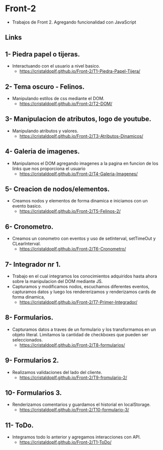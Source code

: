 # Front-2
- Trabajos de Front 2. Agregando funcionalidad con JavaScript

## Links

## 1- Piedra papel o tijeras.
- Interactuando con el usuario a nivel basico.
    - https://cristaldoplf.github.io/Front-2/T1-Piedra-Papel-Tijera/


## 2- Tema oscuro - Felinos.
- Manipulando estilos de css mediante el DOM.
    - https://cristaldoplf.github.io/Front-2/T2-DOM/


## 3- Manipulacion de atributos, logo de youtube.
- Manipulando atributos y valores.
    - https://cristaldoplf.github.io/Front-2/T3-Atributos-Dinamicos/


## 4- Galeria de imagenes.
- Manipulamos el DOM agregando imagenes a la pagina en funcion de los links que nos proporciona el usuario
    - https://cristaldoplf.github.io/Front-2/T4-Galeria-Imagenes/


## 5- Creacion de nodos/elementos.
- Creamos nodos y elementos de forma dinamica e iniciamos con un evento basico.
    - https://cristaldoplf.github.io/Front-2/T5-Felinos-2/


## 6- Cronometro.
- Creamos un conometro con eventos y uso de setInterval, setTimeOut y CLearInterval.
    - https://cristaldoplf.github.io/Front-2/T6-Cronometro/

## 7- Integrador nr 1.
- Trabajo en el cual integramos los conocimientos adquiridos hasta ahora sobre la manipulacion del DOM mediante JS.
- Capturamos y modificamos nodos, escuchamos diferentes eventos, capturamos datos y luego los rendererizamos y renderizamos cards de forma dinamica, 
    - https://cristaldoplf.github.io/Front-2/T7-Primer-Integrador/

## 8- Formularios.
-  Capturamos datos a traves de un formulario y los transformamos en un objeto literal.
Limitamos la cantidad de checkboxes que pueden ser seleccionados.
    - https://cristaldoplf.github.io/Front-2/T8-formularios/

## 9- Formularios 2.
-  Realizamos validaciones del lado del cliente.
    - https://cristaldoplf.github.io/Front-2/T9-fromulario-2/

## 10- Formularios 3.
-  Renderizamos comentarios y guardamos el historial en localStorage.
    - https://cristaldoplf.github.io/Front-2/T10-formulario-3/

## 11- ToDo.
-  Integramos todo lo anterior y agregamos interacciones con API.
    - https://cristaldoplf.github.io/Front-2/T1-ToDo/
